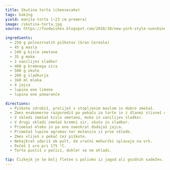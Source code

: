 ```yaml
---
title: Skutina torta (cheesecake)
tags: baking
yield: manjša torta (~23 cm premera)
image: /skutina-torta.jpg
source: https://foodwishes.blogspot.com/2010/10/new-york-style-sunshine-cheesecake.html

ingredients:
  - 250 g polnozrnatih piškotov (Gran Cereale)
  - 45 g masla
  - 240 g kisle smetane
  - 35 g moke
  - 1 vanilijev sladkor
  - 400 g kremnega sira
  - 500 g skute
  - 200 g sladkorja
  - 160 ml mleka
  - 4 jajca
  - lupina ene limone
  - lupina ene pomaranče

directions:
  - Piškote zdrobiš, preliješ s stopljenim maslom in dobro zmešaš.
  - Zmes enakomerno razporediš po pekaču za torte in z dlanmi stisneš ob dno.
  - V skledi zmešaš kislo smetano, moko in vanilijev sladkor.
  - V drugi skledi zmešaš kremni sir, skuto in sladkor.
  - Primešaš mleko in po eno naenkrat dodajaš jajca.
  - Primešaš lupine agrumov ter mešanico iz prve sklede.
  - Zmes vliješ v pekač čez piškote.
  - Nekajkrat udariš ob pult, da zračni mehurčki splavajo na vrh.
  - Pečeš 1 uro pri 175 °C.
  - Torto pustiš v pečici, dokler se ne ohladi.

tip: Čizkejk je še bolj fleten s polivko iz jagod ali gozdnih sadežev.
---
```


<Recipe :data="$frontmatter" />
